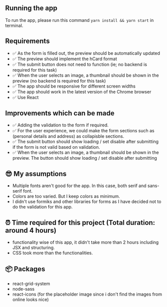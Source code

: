 ## Running the app

To run the app, please run this command `yarn install && yarn start` in terminal.

## Requirements

-   ✅ As the form is filled out, the preview should be automatically updated
-   ✅ The preview should implement the hCard format
-   ✅ The submit button does not need to function (ie; no backend is required for
    this task)
-   ✅ When the user selects an image, a thumbnail should be shown in the preview
    (no backend is required for this task)
-   ✅ The app should be responsive for different screen widths
-   ✅ The app should work in the latest version of the Chrome browser
-   ✅ Use React

## Improvements which can be made

-   ✅ Adding the validation to the form if required.
-   ✅ For the user experience, we could make the form sections such as (personal details and address) as collapisble sections.
-   ✅ The submit button should show loading / set disable after submitting if the form is not valid based on validation.
-   ✅ When the user selects an image, a thumbnail should be shown in the preview. The button should show loading / set disable after submitting

## 😎 My assumptions

-   Multiple fonts aren't good for the app. In this case, both serif and sans-serif font.
-   Colors are too varied. But I keep colors as minimum.
-   I didn't use formiks and other libraries for forms as I have decided not to do the validation for this app.

## ⏰ Time required for this project (Total duration: around 4 hours)

-   functionality wise of this app, it didn't take more than 2 hours including JSX and structuring.
-   CSS took more than the functionalities.

## 📦 Packages

-   react-grid-system
-   node-sass
-   react-icons (for the placeholder image since i don't find the images from online looks nice)
